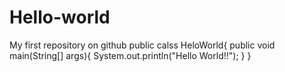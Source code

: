 # Hello-world
My first repository on github
public calss HeloWorld{
    public void main(String[] args){
       System.out.println("Hello World!!");
    }
}

